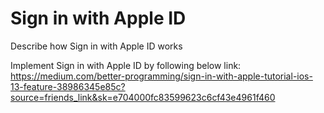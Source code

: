 # Sign in with Apple ID
Describe how Sign in with Apple ID works

Implement Sign in with Apple ID by following below link:
https://medium.com/better-programming/sign-in-with-apple-tutorial-ios-13-feature-38986345e85c?source=friends_link&sk=e704000fc83599623c6cf43e4961f460
